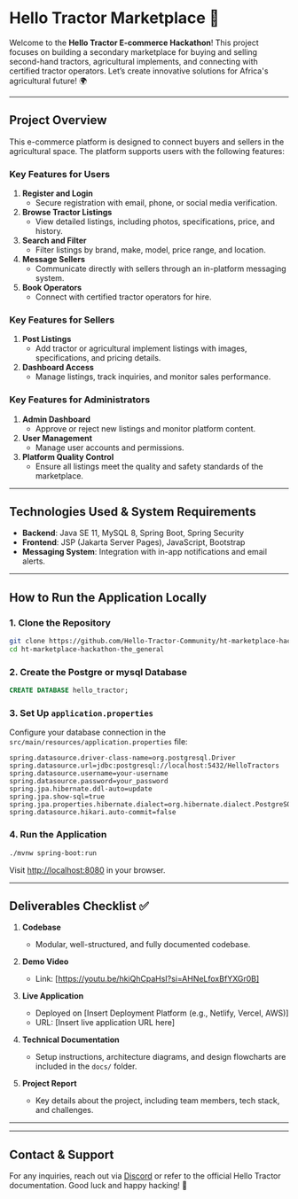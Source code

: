 # Hello Tractor Marketplace 🚜

Welcome to the **Hello Tractor E-commerce Hackathon**! This project focuses on building a secondary marketplace for buying and selling second-hand tractors, agricultural implements, and connecting with certified tractor operators. Let’s create innovative solutions for Africa's agricultural future! 🌍

---

## Project Overview

This e-commerce platform is designed to connect buyers and sellers in the agricultural space. The platform supports users with the following features:

### **Key Features for Users**
1. **Register and Login**  
   - Secure registration with email, phone, or social media verification.
2. **Browse Tractor Listings**  
   - View detailed listings, including photos, specifications, price, and history.
3. **Search and Filter**  
   - Filter listings by brand, make, model, price range, and location.
4. **Message Sellers**  
   - Communicate directly with sellers through an in-platform messaging system.
5. **Book Operators**  
   - Connect with certified tractor operators for hire.

### **Key Features for Sellers**
1. **Post Listings**  
   - Add tractor or agricultural implement listings with images, specifications, and pricing details.
2. **Dashboard Access**  
   - Manage listings, track inquiries, and monitor sales performance.

### **Key Features for Administrators**
1. **Admin Dashboard**  
   - Approve or reject new listings and monitor platform content.
2. **User Management**  
   - Manage user accounts and permissions.
3. **Platform Quality Control**  
   - Ensure all listings meet the quality and safety standards of the marketplace.

---

## Technologies Used & System Requirements

- **Backend**: Java SE 11, MySQL 8, Spring Boot, Spring Security  
- **Frontend**: JSP (Jakarta Server Pages), JavaScript, Bootstrap  
- **Messaging System**: Integration with in-app notifications and email alerts.

---

## How to Run the Application Locally

### 1. Clone the Repository  
```bash
git clone https://github.com/Hello-Tractor-Community/ht-marketplace-hackathon-the_general.git
cd ht-marketplace-hackathon-the_general
```

### 2. Create the Postgre or mysql Database  
```sql
CREATE DATABASE hello_tractor;
```

### 3. Set Up `application.properties`  
Configure your database connection in the `src/main/resources/application.properties` file:
```properties
spring.datasource.driver-class-name=org.postgresql.Driver
spring.datasource.url=jdbc:postgresql://localhost:5432/HelloTractors
spring.datasource.username=your-username
spring.datasource.password=your_password
spring.jpa.hibernate.ddl-auto=update
spring.jpa.show-sql=true
spring.jpa.properties.hibernate.dialect=org.hibernate.dialect.PostgreSQLDialect
spring.datasource.hikari.auto-commit=false
```

### 4. Run the Application  
```bash
./mvnw spring-boot:run
```

Visit [http://localhost:8080](http://localhost:8080) in your browser.

---

## Deliverables Checklist ✅

1. **Codebase**  
   - Modular, well-structured, and fully documented codebase.

2. **Demo Video**  
   - Link: [https://youtu.be/hkiQhCpaHsI?si=AHNeLfoxBfYXGr0B]

3. **Live Application**  
   - Deployed on [Insert Deployment Platform (e.g., Netlify, Vercel, AWS)]  
   - URL: [Insert live application URL here]

4. **Technical Documentation**  
   - Setup instructions, architecture diagrams, and design flowcharts are included in the `docs/` folder.

5. **Project Report**  
   - Key details about the project, including team members, tech stack, and challenges.

---


---

## Contact & Support  
For any inquiries, reach out via [Discord](#) or refer to the official Hello Tractor documentation. Good luck and happy hacking! 🚀
